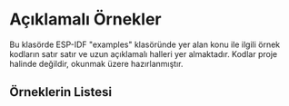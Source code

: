 # Açıklamalı Örnekler

Bu klasörde ESP-IDF "examples" klasöründe yer alan konu ile ilgili örnek kodların satır satır ve uzun açıklamalı halleri yer almaktadır. 
Kodlar proje halinde değildir, okunmak üzere hazırlanmıştır.  


## Örneklerin Listesi